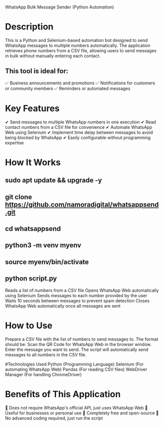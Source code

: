 WhatsApp Bulk Message Sender (Python Automation)

# Description
This is a Python and Selenium-based automation bot designed to send WhatsApp messages to multiple numbers automatically. The application retrieves phone numbers from a CSV file, allowing users to send messages in bulk without manually entering each contact.

## This tool is ideal for:
✅ Business announcements and promotions
✅ Notifications for customers or community members
✅ Reminders or automated messages

# Key Features
✔ Send messages to multiple WhatsApp numbers in one execution
✔ Read contact numbers from a CSV file for convenience
✔ Automate WhatsApp Web using Selenium
✔ Implement time delay between messages to avoid being blocked by WhatsApp
✔ Easily configurable without programming expertise

# How It Works
## sudo apt update && upgrade -y
## git clone https://github.com/namoradigital/whatsappsend.git
## cd whatsappsend
## python3 -m venv myenv
## source myenv/bin/activate
## python script.py

Reads a list of numbers from a CSV file
Opens WhatsApp Web automatically using Selenium
Sends messages to each number provided by the user
Waits 10 seconds between messages to prevent spam detection
Closes WhatsApp Web automatically once all messages are sent

# How to Use
Prepare a CSV file with the list of numbers to send messages to. The format should be:
Scan the QR Code for WhatsApp Web in the browser window.
Enter the message you want to send.
The script will automatically send messages to all numbers in the CSV file.

#Technologies Used
Python (Programming Language)
Selenium (For automating WhatsApp Web)
Pandas (For reading CSV files)
WebDriver Manager (For handling ChromeDriver)

# Benefits of This Application
🔹 Does not require WhatsApp's official API, just uses WhatsApp Web
🔹 Useful for businesses or personal use
🔹 Completely free and open-source
🔹 No advanced coding required, just run the script

